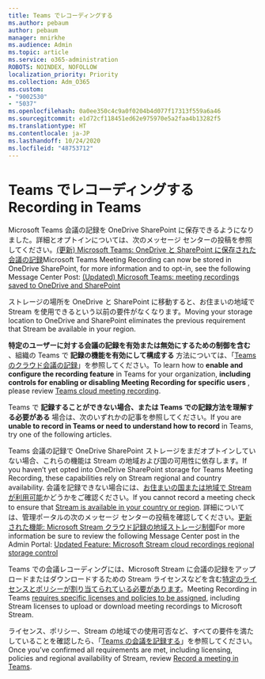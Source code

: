 ```yaml
---
title: Teams でレコーディングする
ms.author: pebaum
author: pebaum
manager: mnirkhe
ms.audience: Admin
ms.topic: article
ms.service: o365-administration
ROBOTS: NOINDEX, NOFOLLOW
localization_priority: Priority
ms.collection: Adm_O365
ms.custom:
- "9002530"
- "5037"
ms.openlocfilehash: 0a0ee350c4c9a0f0204b4d077f17313f559a6a46
ms.sourcegitcommit: e1d72cf118451ed62e975970e5a2faa4b13282f5
ms.translationtype: HT
ms.contentlocale: ja-JP
ms.lasthandoff: 10/24/2020
ms.locfileid: "48753712"
---
```

# <a name="recording-in-teams"></a><span data-ttu-id="429eb-102">Teams でレコーディングする</span><span class="sxs-lookup"><span data-stu-id="429eb-102">Recording in Teams</span></span>

<span data-ttu-id="429eb-103">Microsoft Teams 会議の記録を OneDrive SharePoint に保存できるようになりました。詳細とオプトインについては、次のメッセージ センターの投稿を参照してください。[(更新) Microsoft Teams: OneDrive と SharePoint に保存された会議の記録](https://portal.microsoft.com/Adminportal/Home?ref=MessageCenter&id=MC222640)</span><span class="sxs-lookup"><span data-stu-id="429eb-103">Microsoft Teams Meeting Recording can now be stored in OneDrive SharePoint, for more information and to opt-in, see the following Message Center Post: [(Updated) Microsoft Teams: meeting recordings saved to OneDrive and SharePoint](https://portal.microsoft.com/Adminportal/Home?ref=MessageCenter&id=MC222640)</span></span>

<span data-ttu-id="429eb-104">ストレージの場所を OneDrive と SharePoint に移動すると、お住まいの地域で Stream を使用できるという以前の要件がなくなります。</span><span class="sxs-lookup"><span data-stu-id="429eb-104">Moving your storage location to OneDrive and SharePoint eliminates the previous requirement that Stream be available in your region.</span></span>

<span data-ttu-id="429eb-105">**特定のユーザーに対する会議の記録を有効または無効にするための制御を含む** 、組織の Teams で **記録の機能を有効にして構成する** 方法については、「[Teams のクラウド会議の記録](https://docs.microsoft.com/microsoftteams/cloud-recording)」を参照してください。</span><span class="sxs-lookup"><span data-stu-id="429eb-105">To learn how to **enable and configure the recording feature** in Teams for your organization, **including controls for enabling or disabling Meeting Recording for specific users** , please review [Teams cloud meeting recording](https://docs.microsoft.com/microsoftteams/cloud-recording).</span></span>

<span data-ttu-id="429eb-106">Teams で **記録することができない場合、または Teams での記録方法を理解する必要がある** 場合は、次のいずれかの記事を参照してください。</span><span class="sxs-lookup"><span data-stu-id="429eb-106">If you are **unable to record in Teams or need to understand how to record** in Teams, try one of the following articles.</span></span>

<span data-ttu-id="429eb-107">Teams 会議の記録で OneDrive SharePoint ストレージをまだオプトインしていない場合、これらの機能は Stream の地域および国の可用性に依存します。</span><span class="sxs-lookup"><span data-stu-id="429eb-107">If you haven’t yet opted into OneDrive SharePoint storage for Teams Meeting Recording, these capabilities rely on Stream regional and country availability.</span></span> <span data-ttu-id="429eb-108">会議を記録できない場合には、[お住まいの国または地域で Stream が利用可能](https://docs.microsoft.com/stream/faq#which-regions-does-microsoft-stream-host-my-data-in)かどうかをご確認ください。</span><span class="sxs-lookup"><span data-stu-id="429eb-108">If you cannot record a meeting check to ensure that [Stream is available in your country or region](https://docs.microsoft.com/stream/faq#which-regions-does-microsoft-stream-host-my-data-in).</span></span> <span data-ttu-id="429eb-109">詳細については、管理ポータルの次のメッセージ センターの投稿を確認してください。[更新された機能: Microsoft Stream クラウド記録の地域ストレージ制御](https://admin.microsoft.com/AdminPortal/Home#/MessageCenter?id=MC214327)</span><span class="sxs-lookup"><span data-stu-id="429eb-109">For more information be sure to review the following Message Center post in the Admin Portal: [Updated Feature: Microsoft Stream cloud recordings regional storage control](https://admin.microsoft.com/AdminPortal/Home#/MessageCenter?id=MC214327)</span></span>

<span data-ttu-id="429eb-110">Teams での会議レコーディングには、Microsoft Stream に会議の記録をアップロードまたはダウンロードするための Stream ライセンスなどを含む[特定のライセンスとポリシーが割り当てられている必要があります](https://docs.microsoft.com/microsoftteams/cloud-recording#prerequisites-for-teams-cloud-meeting-recording)。</span><span class="sxs-lookup"><span data-stu-id="429eb-110">Meeting Recording in Teams [requires specific licenses and policies to be assigned](https://docs.microsoft.com/microsoftteams/cloud-recording#prerequisites-for-teams-cloud-meeting-recording), including Stream licenses to upload or download meeting recordings to Microsoft Stream.</span></span>

<span data-ttu-id="429eb-111">ライセンス、ポリシー、Stream の地域での使用可否など、すべての要件を満たしていることを確認したら、「[Teams の会議を記録する](https://support.office.com/article/34dfbe7f-b07d-4a27-b4c6-de62f1348c24)」を参照してください。</span><span class="sxs-lookup"><span data-stu-id="429eb-111">Once you’ve confirmed all requirements are met, including licensing, policies and regional availability of Stream, review [Record a meeting in Teams](https://support.office.com/article/34dfbe7f-b07d-4a27-b4c6-de62f1348c24).</span></span>
